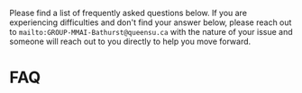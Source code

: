 Please find a list of frequently asked questions below. If you are experiencing difficulties and don't find your answer below, please reach out to `mailto:GROUP-MMAI-Bathurst@queensu.ca` with the nature of your issue and someone will reach out to you directly to help you move forward.

# **FAQ**

